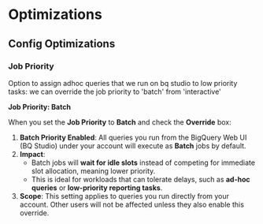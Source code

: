 # Optimizations

## Config Optimizations

### Job Priority

Option to assign adhoc queries that we run on bq studio to low priority tasks: we can override the job priority to 'batch' from 'interactive'

**Job Priority: Batch**

When you set the **Job Priority** to **Batch** and check the **Override** box:

1. **Batch Priority Enabled**: All queries you run from the BigQuery Web UI (BQ Studio) under your account will execute as **Batch** jobs by default.
2. **Impact**:
    - Batch jobs will **wait for idle slots** instead of competing for immediate slot allocation, meaning lower priority.
    - This is ideal for workloads that can tolerate delays, such as **ad-hoc queries** or **low-priority reporting tasks**.
3. **Scope**: This setting applies to queries you run directly from your account. Other users will not be affected unless they also enable this override.
